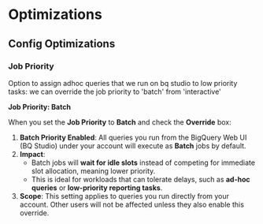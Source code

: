 # Optimizations

## Config Optimizations

### Job Priority

Option to assign adhoc queries that we run on bq studio to low priority tasks: we can override the job priority to 'batch' from 'interactive'

**Job Priority: Batch**

When you set the **Job Priority** to **Batch** and check the **Override** box:

1. **Batch Priority Enabled**: All queries you run from the BigQuery Web UI (BQ Studio) under your account will execute as **Batch** jobs by default.
2. **Impact**:
    - Batch jobs will **wait for idle slots** instead of competing for immediate slot allocation, meaning lower priority.
    - This is ideal for workloads that can tolerate delays, such as **ad-hoc queries** or **low-priority reporting tasks**.
3. **Scope**: This setting applies to queries you run directly from your account. Other users will not be affected unless they also enable this override.
